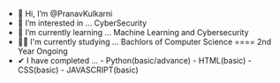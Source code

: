 - 👋 Hi, I’m @PranavKulkarni
- 👀 I’m interested in ... CyberSecurity
- 🌱 I’m currently learning ... Machine Learning and Cybersecurity
- 🐱‍💻 I'm currently studying ... Bachlors of Computer Science ==== 2nd Year Ongoing
- ✔ I have completed ... - Python(basic/advance)
                         - HTML(basic)
                         - CSS(basic)
                         - JAVASCRIPT(basic)
